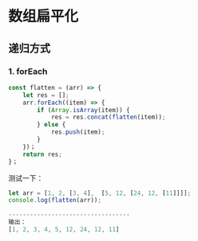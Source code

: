 # 数组扁平化

## 递归方式

### 1. forEach

```javascript
const flatten = (arr) => {
    let res = [];
    arr.forEach((item) => {
        if (Array.isArray(item)) {
            res = res.concat(flatten(item));
        } else {
            res.push(item);
        }
    })；
    return res;
}；
```

测试一下：

```javascript
let arr = [1, 2, [3, 4],  [5, 12, [24, 12, [11]]]];
console.log(flatten(arr));

----------------------------------
输出：
[1, 2, 3, 4, 5, 12, 24, 12, 11]
```
